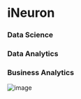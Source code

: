 # iNeuron
### Data Science
### Data Analytics
### Business Analytics
![image](https://github.com/Gkvora/iNeuron/assets/117502951/cf20111b-6e97-493c-ba27-be380a69fba4)
